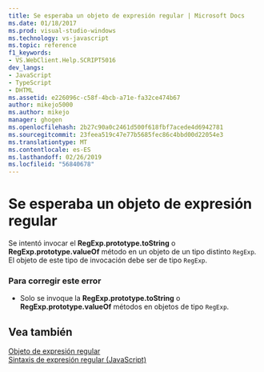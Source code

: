 ```yaml
---
title: Se esperaba un objeto de expresión regular | Microsoft Docs
ms.date: 01/18/2017
ms.prod: visual-studio-windows
ms.technology: vs-javascript
ms.topic: reference
f1_keywords:
- VS.WebClient.Help.SCRIPT5016
dev_langs:
- JavaScript
- TypeScript
- DHTML
ms.assetid: e226096c-c58f-4bcb-a71e-fa32ce474b67
author: mikejo5000
ms.author: mikejo
manager: ghogen
ms.openlocfilehash: 2b27c90a0c2461d500f618fbf7acede4d6942781
ms.sourcegitcommit: 23feea519c47e77b5685fec86c4bbd00d22054e3
ms.translationtype: MT
ms.contentlocale: es-ES
ms.lasthandoff: 02/26/2019
ms.locfileid: "56840678"
---
```

# <a name="regular-expression-object-expected"></a>Se esperaba un objeto de expresión regular
Se intentó invocar el **RegExp.prototype.toString** o **RegExp.prototype.valueOf** método en un objeto de un tipo distinto `RegExp`. El objeto de este tipo de invocación debe ser de tipo `RegExp`.  
  
### <a name="to-correct-this-error"></a>Para corregir este error  
  
-   Solo se invoque la **RegExp.prototype.toString** o **RegExp.prototype.valueOf** métodos en objetos de tipo `RegExp`.  
  
## <a name="see-also"></a>Vea también  
 [Objeto de expresión regular](../../javascript/reference/regular-expression-object-javascript.md)   
 [Sintaxis de expresión regular (JavaScript)](https://msdn.microsoft.com/library/1400241x)